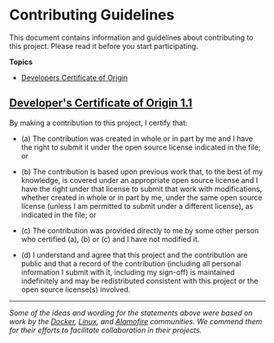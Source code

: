 # Contributing Guidelines

This document contains information and guidelines about contributing to this
project. Please read it before you start participating.

**Topics**

* [Developers Certificate of Origin](#developers-certificate-of-origin)

## [Developer's Certificate of Origin 1.1](https://developercertificate.org)

By making a contribution to this project, I certify that:

- (a) The contribution was created in whole or in part by me and I
      have the right to submit it under the open source license
      indicated in the file; or

- (b) The contribution is based upon previous work that, to the best
      of my knowledge, is covered under an appropriate open source
      license and I have the right under that license to submit that
      work with modifications, whether created in whole or in part
      by me, under the same open source license (unless I am
      permitted to submit under a different license), as indicated
      in the file; or

- (c) The contribution was provided directly to me by some other
      person who certified (a), (b) or (c) and I have not modified
      it.

- (d) I understand and agree that this project and the contribution
      are public and that a record of the contribution (including all
      personal information I submit with it, including my sign-off) is
      maintained indefinitely and may be redistributed consistent with
      this project or the open source license(s) involved.
      
---

*Some of the ideas and wording for the statements above were based on work by
the [Docker](https://github.com/docker/docker/blob/master/CONTRIBUTING.md),
[Linux](https://elinux.org/Developer_Certificate_Of_Origin), and
[Alamofire](https://github.com/Alamofire/Alamofire/blob/master/CONTRIBUTING.md#developers-certificate-of-origin)
communities. We commend them for their efforts to facilitate collaboration in
their projects.*
